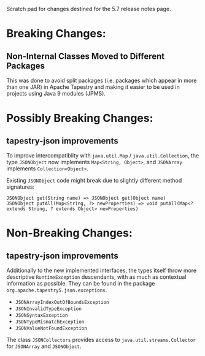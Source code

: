 Scratch pad for changes destined for the 5.7 release notes page.

# Breaking Changes:

## Non-Internal Classes Moved to Different Packages

This was done to avoid split packages (i.e. packages which appear in more than one JAR) 
in Apache Tapestry and making it easier to be used in projects using Java 9 modules (JPMS).

# Possibly Breaking Changes:

## tapestry-json improvements

To improve intercompatiblity with `java.util.Map` / `java.util.Collection`, the type `JSONObject` now implements `Map<String, Object>`, and `JSONArray` implements `Collection<Object>`.

Existing `JSONObject` code might break due to slightly different method signatures:

```
JSONObject get(String name) => JSONObject get(Object name)
JSONObject putAll(Map<String, ?> newProperties) => void putAll(Map<? extends String, ? extends Object> newProperties)
```

# Non-Breaking Changes:

## tapestry-json improvements

Additionally to the new implemented interfaces, the types itself throw more descriptive `RuntimeException` descendants, with as much as contextual information as possible. They can be found in the package `org.apache.tapestry5.json.exceptions`.

* `JSONArrayIndexOutOfBoundsException`
* `JSONInvalidTypeException`
* `JSONSyntaxException`
* `JSONTypeMismatchException`
* `JSONValueNotFoundException`

The class `JSONCollectors` provides access to `java.util.streams.Collector` for `JSONArray` and `JSONObject`.
